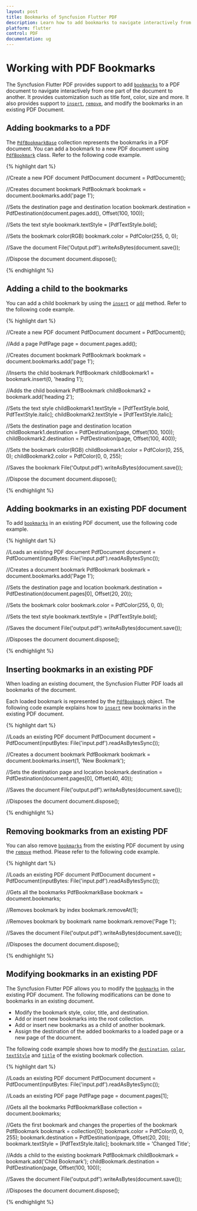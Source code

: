 ```yaml
---
layout: post
title: Bookmarks of Syncfusion Flutter PDF
description: Learn how to add bookmarks to navigate interactively from one part of the document to another in the Flutter PDF.
platform: flutter
control: PDF
documentation: ug
---
```


# Working with PDF Bookmarks

The Syncfusion Flutter PDF provides support to add [`bookmarks`](https://pub.dev/documentation/syncfusion_flutter_pdf/latest/pdf/PdfDocument/bookmarks.html) to a PDF document to navigate interactively from one part of the document to another. It provides customization such as title font, color, size and more. It also provides support to [`insert`](https://pub.dev/documentation/syncfusion_flutter_pdf/latest/pdf/PdfBookmarkBase/insert.html), [`remove`](https://pub.dev/documentation/syncfusion_flutter_pdf/latest/pdf/PdfBookmarkBase/remove.html), and modify the bookmarks in an existing PDF Document.

## Adding bookmarks to a PDF

The [`PdfBookmarkBase`](https://pub.dev/documentation/syncfusion_flutter_pdf/latest/pdf/PdfBookmarkBase-class.html) collection represents the bookmarks in a PDF document. You can add a bookmark to a new PDF document using [`PdfBookmark`](https://pub.dev/documentation/syncfusion_flutter_pdf/latest/pdf/PdfBookmark-class.html) class. Refer to the following code example.

{% highlight dart %}

//Create a new PDF document
PdfDocument document = PdfDocument();

//Creates document bookmark
PdfBookmark bookmark = document.bookmarks.add('page 1');

//Sets the destination page and destination location
bookmark.destination = PdfDestination(document.pages.add(), Offset(100, 100));

//Sets the text style
bookmark.textStyle = [PdfTextStyle.bold];

//Sets the bookmark color(RGB)
bookmark.color = PdfColor(255, 0, 0);

//Save the document
File('Output.pdf').writeAsBytes(document.save());

//Dispose the document
document.dispose();
  
{% endhighlight %}

## Adding a child to the bookmarks

You can add a child bookmark by using the [`insert`](https://pub.dev/documentation/syncfusion_flutter_pdf/latest/pdf/PdfBookmarkBase/insert.html) or [`add`](https://pub.dev/documentation/syncfusion_flutter_pdf/latest/pdf/PdfBookmarkBase/add.html) method. Refer to the following code example.

{% highlight dart %}

//Create a new PDF document
PdfDocument document = PdfDocument();

//Add a page
PdfPage page = document.pages.add();

//Creates document bookmark
PdfBookmark bookmark = document.bookmarks.add('page 1');

//Inserts the child bookmark
PdfBookmark childBookmark1 = bookmark.insert(0, 'heading 1');

//Adds the child bookmark
PdfBookmark childBookmark2 = bookmark.add('heading 2');

//Sets the text style
childBookmark1.textStyle = [PdfTextStyle.bold, PdfTextStyle.italic];
childBookmark2.textStyle = [PdfTextStyle.italic];

//Sets the destination page and destination location
childBookmark1.destination = PdfDestination(page, Offset(100, 100));
childBookmark2.destination = PdfDestination(page, Offset(100, 400));

//Sets the bookmark color(RGB)
childBookmark1.color = PdfColor(0, 255, 0);
childBookmark2.color = PdfColor(0, 0, 255);

//Saves the bookmark
File('Output.pdf').writeAsBytes(document.save());

//Dispose the document
document.dispose();
	
{% endhighlight %}

## Adding bookmarks in an existing PDF document

To add [`bookmarks`](https://pub.dev/documentation/syncfusion_flutter_pdf/latest/pdf/PdfDocument/bookmarks.html) in an existing PDF document, use the following code example.

{% highlight dart %}

//Loads an existing PDF document
PdfDocument document =
    PdfDocument(inputBytes: File('input.pdf').readAsBytesSync());

//Creates a document bookmark
PdfBookmark bookmark = document.bookmarks.add('Page 1');

//Sets the destination page and location
bookmark.destination = PdfDestination(document.pages[0], Offset(20, 20));

//Sets the bookmark color
bookmark.color = PdfColor(255, 0, 0);

//Sets the text style
bookmark.textStyle = [PdfTextStyle.bold];

//Saves the document
File('output.pdf').writeAsBytes(document.save());
  
//Disposes the document
document.dispose();

{% endhighlight %}

## Inserting bookmarks in an existing PDF

When loading an existing document, the Syncfusion Flutter PDF loads all bookmarks of the document.

Each loaded bookmark is represented by the [`PdfBookmark`](https://pub.dev/documentation/syncfusion_flutter_pdf/latest/pdf/PdfBookmark-class.html) object. The following code example explains how to [`insert`](https://pub.dev/documentation/syncfusion_flutter_pdf/latest/pdf/PdfBookmarkBase/insert.html) new bookmarks in the existing PDF document.

{% highlight dart %}

//Loads an existing PDF document
PdfDocument document =
    PdfDocument(inputBytes: File('input.pdf').readAsBytesSync());

//Creates a document bookmark
PdfBookmark bookmark = document.bookmarks.insert(1, 'New Bookmark');

//Sets the destination page and location
bookmark.destination = PdfDestination(document.pages[0], Offset(40, 40));

//Saves the document
File('output.pdf').writeAsBytes(document.save());

//Disposes the document
document.dispose();
  
{% endhighlight %}

## Removing bookmarks from an existing PDF

You can also remove [`bookmarks`](https://pub.dev/documentation/syncfusion_flutter_pdf/latest/pdf/PdfDocument/bookmarks.html) from the existing PDF document by using the [`remove`](https://pub.dev/documentation/syncfusion_flutter_pdf/latest/pdf/PdfBookmarkBase/remove.html) method. Please refer to the following code example.

{% highlight dart %}

//Loads an existing PDF document
PdfDocument document =
    PdfDocument(inputBytes: File('input.pdf').readAsBytesSync());

//Gets all the bookmarks
PdfBookmarkBase bookmark = document.bookmarks;

//Removes bookmark by index
bookmark.removeAt(1);

//Removes bookmark by bookmark name
bookmark.remove('Page 1');

//Saves the document
File('output.pdf').writeAsBytes(document.save());

//Disposes the document
document.dispose();

{% endhighlight %}

## Modifying bookmarks in an existing PDF

The Syncfusion Flutter PDF allows you to modify the [`bookmarks`](https://pub.dev/documentation/syncfusion_flutter_pdf/latest/pdf/PdfDocument/bookmarks.html) in the existing PDF document. The following modifications can be done to bookmarks in an existing document.

* Modify the bookmark style, color, title, and destination.
* Add or insert new bookmarks into the root collection.
* Add or insert new bookmarks as a child of another bookmark.
* Assign the destination of the added bookmarks to a loaded page or a new page of the document.

The following code example shows how to modify the [`destination`](https://pub.dev/documentation/syncfusion_flutter_pdf/latest/pdf/PdfBookmark/destination.html), [`color`](https://pub.dev/documentation/syncfusion_flutter_pdf/latest/pdf/PdfBookmark/color.html), [`textStyle`](https://pub.dev/documentation/syncfusion_flutter_pdf/latest/pdf/PdfBookmark/textStyle.html) and [`title`](https://pub.dev/documentation/syncfusion_flutter_pdf/latest/pdf/PdfBookmark/title.html) of the existing bookmark collection.

{% highlight dart %}

//Loads an existing PDF document
PdfDocument document =
    PdfDocument(inputBytes: File('input.pdf').readAsBytesSync());

//Loads an existing PDF page
PdfPage page = document.pages[1];

//Gets all the bookmarks
PdfBookmarkBase collection = document.bookmarks;

//Gets the first bookmark and changes the properties of the bookmark
PdfBookmark bookmark = collection[0];
bookmark.color = PdfColor(0, 0, 255);
bookmark.destination = PdfDestination(page, Offset(20, 20));
bookmark.textStyle = [PdfTextStyle.italic];
bookmark.title = 'Changed Title';

//Adds a child to the existing bookmark
PdfBookmark childBookmark = bookmark.add('Child Bookmark');
childBookmark.destination = PdfDestination(page, Offset(100, 100));

//Saves the document
File('output.pdf').writeAsBytes(document.save());

//Disposes the document
document.dispose();

{% endhighlight %}
